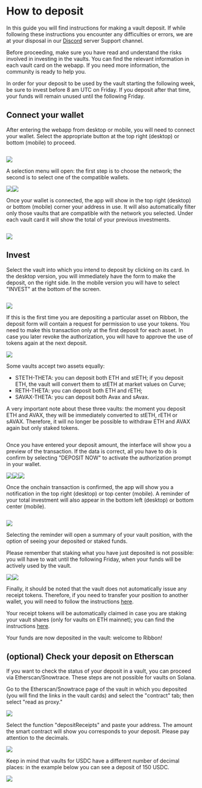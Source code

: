 # How to deposit

In this guide you will find instructions for making a vault deposit. If while following these instructions you encounter any difficulties or errors, we are at your disposal in our [Discord](https://www.google.com/url?q=https://discord.gg/rm7h9ce3ep\&sa=D\&source=editors\&ust=1662912471945831\&usg=AOvVaw00JXnO\_q07bRaXfgkQLl2m) server Support channel.

Before proceeding, make sure you have read and understand the risks involved in investing in the vaults. You can find the relevant information in each vault card on the webapp. If you need more information, the community is ready to help you.

In order for your deposit to be used by the vault starting the following week, be sure to invest before 8 am UTC on Friday. If you deposit after that time, your funds will remain unused until the following Friday.

## Connect your wallet <a href="#connect-your-wallet" id="connect-your-wallet"></a>

After entering the webapp from desktop or mobile, you will need to connect your wallet. Select the appropriate button at the top right (desktop) or bottom (mobile) to proceed.

<figure><img src="../.gitbook/assets/image1 (8)" alt=""><figcaption></figcaption></figure>

![](<../.gitbook/assets/image15 (8)>)

A selection menu will open: the first step is to choose the network; the second is to select one of the compatible wallets.

![](<../.gitbook/assets/image12 (7)>)![](<../.gitbook/assets/image8 (9)>)

Once your wallet is connected, the app will show in the top right (desktop) or bottom (mobile) corner your address in use. It will also automatically filter only those vaults that are compatible with the network you selected. Under each vault card it will show the total of your previous investments.

<figure><img src="../.gitbook/assets/image14 (8)" alt=""><figcaption></figcaption></figure>

![](<../.gitbook/assets/image3 (6)>)

## Invest <a href="#h.ig30e2hrjp4j" id="h.ig30e2hrjp4j"></a>

Select the vault into which you intend to deposit by clicking on its card. In the desktop version, you will immediately have the form to make the deposit, on the right side. In the mobile version you will have to select "INVEST" at the bottom of the screen.

<figure><img src="../.gitbook/assets/image21 (5)" alt=""><figcaption></figcaption></figure>

![](<../.gitbook/assets/image11 (6)>)

If this is the first time you are depositing a particular asset on Ribbon, the deposit form will contain a request for permission to use your tokens. You need to make this transaction only at the first deposit for each asset. In case you later revoke the authorization, you will have to approve the use of tokens again at the next deposit.

![](<../.gitbook/assets/image17 (6)>)

Some vaults accept two assets equally:

* STETH-THETA: you can deposit both ETH and stETH; if you deposit ETH, the vault will convert them to stETH at market values on Curve;
* RETH-THETA: you can deposit both ETH and rETH;
* SAVAX-THETA: you can deposit both Avax and sAvax.

A very important note about these three vaults: the moment you deposit ETH and AVAX, they will be immediately converted to stETH, rETH or sAVAX. Therefore, it will no longer be possible to withdraw ETH and AVAX again but only staked tokens.

<img src="../.gitbook/assets/image5 (8)" alt="" data-size="original"><img src="../.gitbook/assets/image18 (6)" alt="" data-size="original"><img src="../.gitbook/assets/image9 (9)" alt="" data-size="original">

Once you have entered your deposit amount, the interface will show you a preview of the transaction. If the data is correct, all you have to do is confirm by selecting "DEPOSIT NOW" to activate the authorization prompt in your wallet.

![](<../.gitbook/assets/image13 (7)>)![](https://lh3.googleusercontent.com/cySraakXp7B\_PUYTIVc8zEfSvHog23QEfCNPgoME1iJKXG8NlUtTt-0GhtSpbXdCVb1XNAKbUCgMo52DW8jqSO4Rmncw-2o8g8WAISI7fwhR6etEklW9vjqINtHaqiSWS-zXaIxkD6kfwjDZYEhYLuB2pbwxfG\_ZBLr0Pa1XzfNWwCYkPnvo78gdEQ)![](<../.gitbook/assets/image7 (9)>)

Once the onchain transaction is confirmed, the app will show you a notification in the top right (desktop) or top center (mobile). A reminder of your total investment will also appear in the bottom left (desktop) or bottom center (mobile).

<figure><img src="../.gitbook/assets/image19 (8)" alt=""><figcaption></figcaption></figure>

![](<../.gitbook/assets/image10 (8)>)

Selecting the reminder will open a summary of your vault position, with the option of seeing your deposited or staked funds.

Please remember that staking what you have just deposited is not possible: you will have to wait until the following Friday, when your funds will be actively used by the vault.

![](<../.gitbook/assets/image2 (9)>)![](<../.gitbook/assets/image6 (8)>)

Finally, it should be noted that the vault does not automatically issue any receipt tokens. Therefore, if you need to transfer your position to another wallet, you will need to follow the instructions [here](https://app.gitbook.com/o/-MVFqZpOAlPK2YlaTpjh/s/-MVFqgfeL1BL15YGTBdD/\~/changes/2RuXzRZnXGk0Ws6LkUB4/user-guides/transferring-v2-vault-positions).

Your receipt tokens will be automatically claimed in case you are staking your vault shares (only for vaults on ETH mainnet); you can find the instructions [here](how-to-stake-unstake-vault-shares-and-claim-rewards.md).

Your funds are now deposited in the vault: welcome to Ribbon!

## (optional) Check your deposit on Etherscan <a href="#h.ejzcwg4bex7m" id="h.ejzcwg4bex7m"></a>

If you want to check the status of your deposit in a vault, you can proceed via Etherscan/Snowtrace. These steps are not possible for vaults on Solana.

Go to the Etherscan/Snowtrace page of the vault in which you deposited (you will find the links in the vault cards) and select the "contract" tab; then select "read as proxy."

![](<../.gitbook/assets/image20 (6)>)

Select the function "depositReceipts" and paste your address. The amount the smart contract will show you corresponds to your deposit. Please pay attention to the decimals.

![](https://lh6.googleusercontent.com/TQ8fGkFQ3obzf6WSARSnYdXNWiGMJxBmWiTY1RSDxgKFbiUoV83GzyXEkjWlOvpFqcEYJ9URdql-jbF7MSRZKE1gXZqfvh2hUjpd9zr0iv8SJSl3bHAjjJB36bHFxZz-FdmEe8x4\_QU2uvrrQjhCjBJLbUN4KaHU8IJEZsWz2Tg0eKdlovzfXLmnFA)

Keep in mind that vaults for USDC have a different number of decimal places: in the example below you can see a deposit of 150 USDC.

![](<../.gitbook/assets/image16 (7)>)
